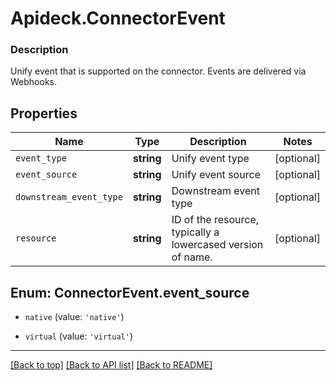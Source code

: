 # Apideck.ConnectorEvent

### Description

Unify event that is supported on the connector. Events are delivered via Webhooks.

## Properties
Name | Type | Description | Notes
------------ | ------------- | ------------- | -------------
`event_type` | **string** | Unify event type | [optional] 
`event_source` | **string** | Unify event source | [optional] 
`downstream_event_type` | **string** | Downstream event type | [optional] 
`resource` | **string** | ID of the resource, typically a lowercased version of name. | [optional] 





<a name="ConnectorEventEventSource"></a>
## Enum: ConnectorEvent.event_source


* `native` (value: `'native'`)

* `virtual` (value: `'virtual'`)




---

[[Back to top]](#) [[Back to API list]](../../../../README.md#documentation-for-api-endpoints) [[Back to README]](../../../../README.md)


